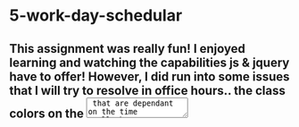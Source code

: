 # 5-work-day-schedular

## This assignment was really fun! I enjoyed learning and watching the capabilities js & jquery have to offer! However, I did run into some issues that I will try to resolve in office hours.. the class colors on the <textarea> that are dependant on the time reall